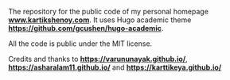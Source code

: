 The repository for the public code of my personal homepage **www.kartikshenoy.com**. It uses Hugo academic theme **https://github.com/gcushen/hugo-academic**.

All the code is public under the MIT license.

Credits and thanks to **https://varununayak.github.io/**, **https://asharalam11.github.io/** and **https://karttikeya.github.io/**
